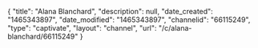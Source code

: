 {
    "title": "Alana Blanchard",
    "description": null,
    "date_created": "1465343897",
    "date_modified": "1465343897",
    "channelid": "66115249",
    "type": "captivate",
    "layout": "channel",
    "url": "\/c\/alana-blanchard\/66115249"
}